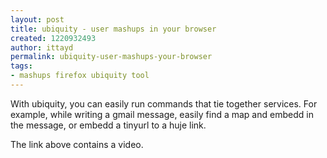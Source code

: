 ```yaml
---
layout: post
title: ubiquity - user mashups in your browser
created: 1220932493
author: ittayd
permalink: ubiquity-user-mashups-your-browser
tags:
- mashups firefox ubiquity tool
---
```

<p>With ubiquity, you can easily run commands that tie together services. For example, while writing a gmail message, easily find a map and embedd in the message, or embedd a tinyurl to a huje link.</p><p>The link above contains a video.</p>
